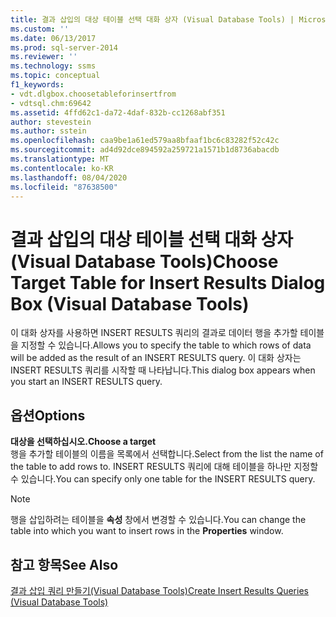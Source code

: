 ```yaml
---
title: 결과 삽입의 대상 테이블 선택 대화 상자 (Visual Database Tools) | Microsoft Docs
ms.custom: ''
ms.date: 06/13/2017
ms.prod: sql-server-2014
ms.reviewer: ''
ms.technology: ssms
ms.topic: conceptual
f1_keywords:
- vdt.dlgbox.choosetableforinsertfrom
- vdtsql.chm:69642
ms.assetid: 4ffd62c1-da72-4daf-832b-cc1268abf351
author: stevestein
ms.author: sstein
ms.openlocfilehash: caa9be1a61ed579aa8bfaaf1bc6c83282f52c42c
ms.sourcegitcommit: ad4d92dce894592a259721a1571b1d8736abacdb
ms.translationtype: MT
ms.contentlocale: ko-KR
ms.lasthandoff: 08/04/2020
ms.locfileid: "87638500"
---
```

# <a name="choose-target-table-for-insert-results-dialog-box-visual-database-tools"></a><span data-ttu-id="8dca3-102">결과 삽입의 대상 테이블 선택 대화 상자(Visual Database Tools)</span><span class="sxs-lookup"><span data-stu-id="8dca3-102">Choose Target Table for Insert Results Dialog Box (Visual Database Tools)</span></span>
  <span data-ttu-id="8dca3-103">이 대화 상자를 사용하면 INSERT RESULTS 쿼리의 결과로 데이터 행을 추가할 테이블을 지정할 수 있습니다.</span><span class="sxs-lookup"><span data-stu-id="8dca3-103">Allows you to specify the table to which rows of data will be added as the result of an INSERT RESULTS query.</span></span> <span data-ttu-id="8dca3-104">이 대화 상자는 INSERT RESULTS 쿼리를 시작할 때 나타납니다.</span><span class="sxs-lookup"><span data-stu-id="8dca3-104">This dialog box appears when you start an INSERT RESULTS query.</span></span>  
  
## <a name="options"></a><span data-ttu-id="8dca3-105">옵션</span><span class="sxs-lookup"><span data-stu-id="8dca3-105">Options</span></span>  
 <span data-ttu-id="8dca3-106">**대상을 선택하십시오.**</span><span class="sxs-lookup"><span data-stu-id="8dca3-106">**Choose a target**</span></span>  
 <span data-ttu-id="8dca3-107">행을 추가할 테이블의 이름을 목록에서 선택합니다.</span><span class="sxs-lookup"><span data-stu-id="8dca3-107">Select from the list the name of the table to add rows to.</span></span> <span data-ttu-id="8dca3-108">INSERT RESULTS 쿼리에 대해 테이블을 하나만 지정할 수 있습니다.</span><span class="sxs-lookup"><span data-stu-id="8dca3-108">You can specify only one table for the INSERT RESULTS query.</span></span>  
  
> [!NOTE]  
>  <span data-ttu-id="8dca3-109">행을 삽입하려는 테이블을 **속성** 창에서 변경할 수 있습니다.</span><span class="sxs-lookup"><span data-stu-id="8dca3-109">You can change the table into which you want to insert rows in the **Properties** window.</span></span>  
  
## <a name="see-also"></a><span data-ttu-id="8dca3-110">참고 항목</span><span class="sxs-lookup"><span data-stu-id="8dca3-110">See Also</span></span>  
 [<span data-ttu-id="8dca3-111">결과 삽입 쿼리 만들기&#40;Visual Database Tools&#41;</span><span class="sxs-lookup"><span data-stu-id="8dca3-111">Create Insert Results Queries &#40;Visual Database Tools&#41;</span></span>](visual-database-tools.md)  
  
  
